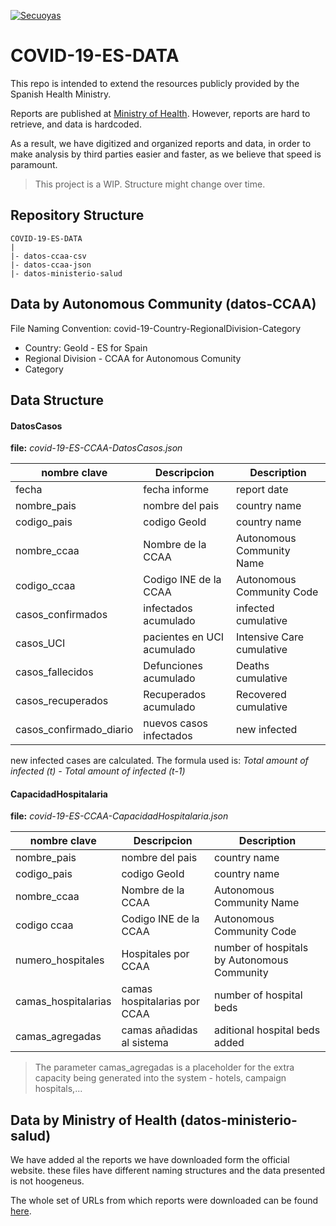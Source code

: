 <a href="https://coronavirus.secuoyas.com"><img src="https://coronavirus.secuoyas.com/img/COVID-19-ES-Cover.png" title="covid-19-es-cover" alt="Secuoyas"></a>

# COVID-19-ES-DATA

This repo is intended to extend the resources publicly provided by the Spanish Health Ministry.

Reports are published at [Ministry of Health](https://www.mscbs.gob.es/profesionales/saludPublica/ccayes/alertasActual/nCov-China/situacionActual.htm). However, reports are hard to retrieve, and data is hardcoded.

As a result, we have digitized and organized reports and data, in order to make analysis by third parties easier and faster, as we believe that speed is paramount. 



> This project is a WIP. Structure might change over time.



## Repository Structure

```
COVID-19-ES-DATA
|
|- datos-ccaa-csv
|- datos-ccaa-json
|- datos-ministerio-salud
```

## Data by Autonomous Community (datos-CCAA)

File Naming Convention: covid-19-Country-RegionalDivision-Category

+ Country: GeoId - ES for Spain
+ Regional Division - CCAA for Autonomous Comunity
+ Category



## Data Structure

#### DatosCasos

**file:** *covid-19-ES-CCAA-DatosCasos.json*

| nombre clave | Descripcion| Description|
| --- | --- | --- |
| fecha | fecha informe | report date |
| nombre_pais | nombre del pais | country name |
| codigo_pais | codigo GeoId | country name |
| nombre_ccaa | Nombre de la CCAA | Autonomous Community Name |
| codigo_ccaa | Codigo INE de la CCAA | Autonomous Community Code |
| casos_confirmados | infectados acumulado | infected cumulative |
| casos_UCI | pacientes en UCI acumulado | Intensive Care cumulative|
| casos_fallecidos | Defunciones acumulado | Deaths cumulative|
| casos_recuperados | Recuperados acumulado | Recovered cumulative |
| casos_confirmado_diario | nuevos casos infectados | new infected |



new infected cases are calculated. The formula used is:
 *Total amount of infected (t) - Total amount of infected (t-1)*


#### CapacidadHospitalaria

**file:** *covid-19-ES-CCAA-CapacidadHospitalaria.json*

| nombre clave | Descripcion| Description|
| --- | --- | --- |
| nombre_pais | nombre del pais | country name |
| codigo_pais | codigo GeoId | country name |
| nombre_ccaa | Nombre de la CCAA | Autonomous Community Name |
| codigo ccaa | Codigo INE de la CCAA | Autonomous Community Code |
| numero_hospitales | Hospitales por CCAA | number of hospitals by Autonomous Community |
| camas_hospitalarias | camas hospitalarias por CCAA | number of hospital beds |
| camas_agregadas | camas añadidas al sistema | aditional hospital beds added | 

> The parameter camas_agregadas is a placeholder for the extra capacity being generated into the system - hotels, campaign hospitals,...


## Data by Ministry of Health (datos-ministerio-salud)

We have added al the reports we have downloaded form the official website. these files have different naming structures and the data presented is not hoogeneus. 

The whole set of URLs from which reports were downloaded can be found [here](https://docs.google.com/spreadsheets/d/1lZNB6Hcdq9cbaZCZKvloJfdzicLzvdH6-1jGIL6uE5E/edit?usp=sharing).

